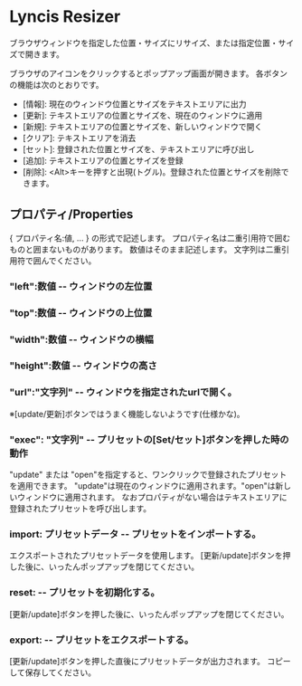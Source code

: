 # Lyncis Resizer

ブラウザウィンドウを指定した位置・サイズにリサイズ、または指定位置・サイズで開きます。

ブラウザのアイコンをクリックするとポップアップ画面が開きます。
各ボタンの機能は次のとおりです。

* \[情報\]: 現在のウィンドウ位置とサイズをテキストエリアに出力
* \[更新\]: テキストエリアの位置とサイズを、現在のウィンドウに適用
* \[新規\]: テキストエリアの位置とサイズを、新しいウィンドウで開く
* \[クリア\]: テキストエリアを消去
* \[セット\]: 登録された位置とサイズを、テキストエリアに呼び出し
* \[追加\]: テキストエリアの位置とサイズを登録
* \[削除\]: \<Alt\>キーを押すと出現(トグル)。登録された位置とサイズを削除できます。

## プロパティ/Properties

{ プロパティ名:値, ... } の形式で記述します。
プロパティ名は二重引用符で囲むものと囲まないものがあります。
数値はそのまま記述します。
文字列は二重引用符で囲んでください。

### "left":数値 -- ウィンドウの左位置
### "top":数値 -- ウィンドウの上位置
### "width":数値 -- ウィンドウの横幅
### "height":数値 -- ウィンドウの高さ

### "url":"文字列" -- ウィンドウを指定されたurlで開く。
※\[update/更新\]ボタンではうまく機能しないようです(仕様かな)。

### "exec": "文字列" -- プリセットの\[Set/セット\]ボタンを押した時の動作
"update" または "open"を指定すると、ワンクリックで登録されたプリセットを適用できます。
"update"は現在のウィンドウに適用されます。"open"は新しいウィンドウに適用されます。
なおプロパティがない場合はテキストエリアに登録されたプリセットを呼び出します。

### import: プリセットデータ -- プリセットをインポートする。
エクスポートされたプリセットデータを使用します。
\[更新/update\]ボタンを押した後に、いったんポップアップを閉じてください。

### reset: -- プリセットを初期化する。
\[更新/update\]ボタンを押した後に、いったんポップアップを閉じてください。

### export: -- プリセットをエクスポートする。
\[更新/update\]ボタンを押した直後にプリセットデータが出力されます。
コピーして保存してください。

